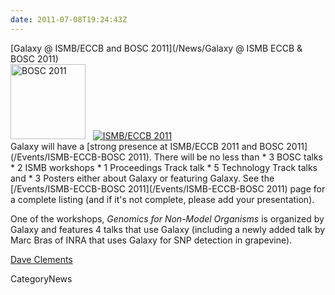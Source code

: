 ```yaml
---
date: 2011-07-08T19:24:43Z
---
```

<div class='newsItemHeader'>[Galaxy @ ISMB/ECCB and BOSC 2011](/News/Galaxy @ ISMB ECCB & BOSC 2011)</div>

<div class='right'><a href='http://www.open-bio.org/wiki/BOSC_2011'><img src='/Images/Logos/BOSC_logo.png' alt='BOSC 2011' width="120" /></a>&nbsp;&nbsp;&nbsp;<a href='http://www.iscb.org/ismbeccb2011'><img src='/Events/ISMB2011Logo80.png' alt='ISMB/ECCB 2011' /></a></div>Galaxy will have a [strong presence at ISMB/ECCB 2011 and BOSC 2011](/Events/ISMB-ECCB-BOSC 2011).  There will be no less than 
* 3 BOSC talks
* 2 ISMB workshops
* 1 Proceedings Track talk
* 5 Technology Track talks and 
* 3 Posters
either about Galaxy or featuring Galaxy.  See the [/Events/ISMB-ECCB-BOSC 2011](/Events/ISMB-ECCB-BOSC 2011) page for a complete listing (and if it's not complete, please add your presentation).

One of the workshops, *Genomics for Non-Model Organisms* is organized by Galaxy and features 4 talks that use Galaxy (including a newly added talk by Marc Bras of INRA that uses Galaxy for SNP detection in grapevine).

[Dave Clements](../../DaveClements)


CategoryNews
